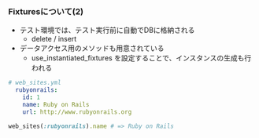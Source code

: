 ### Fixturesについて(2)

* テスト環境では、テスト実行前に自動でDBに格納される
  * delete / insert
* データアクセス用のメソッドも用意されている
  * use_instantiated_fixtures を設定することで、インスタンスの生成も行われる

```yaml
# web_sites.yml
  rubyonrails:
    id: 1
    name: Ruby on Rails
    url: http://www.rubyonrails.org
```

```ruby
web_sites(:rubyonrails).name # => Ruby on Rails
```

